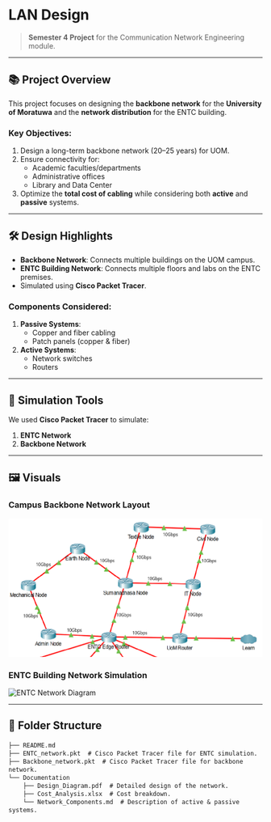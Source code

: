 # LAN Design 

> **Semester 4 Project** for the Communication Network Engineering module.

---

## 📚 **Project Overview**  
This project focuses on designing the **backbone network** for the **University of Moratuwa** and the **network distribution** for the ENTC building.  

### **Key Objectives**:
1. Design a long-term backbone network (20–25 years) for UOM.
2. Ensure connectivity for:
   - Academic faculties/departments
   - Administrative offices
   - Library and Data Center 
3. Optimize the **total cost of cabling** while considering both **active** and **passive** systems.

---

## 🛠️ **Design Highlights**
- **Backbone Network**: Connects multiple buildings on the UOM campus.  
- **ENTC Building Network**: Connects multiple floors and labs on the ENTC premises.
- Simulated using **Cisco Packet Tracer**.

### **Components Considered**:
1. **Passive Systems**:
   - Copper and fiber cabling
   - Patch panels (copper & fiber)  
2. **Active Systems**:
   - Network switches
   - Routers  

---

## 🔧 **Simulation Tools**
We used **Cisco Packet Tracer** to simulate:
1. **ENTC Network**
2. **Backbone Network**

---

## 🖼️ **Visuals**
### **Campus Backbone Network Layout**  
![Backbone Network Layout](Images/Backbone_Network.png)
### **ENTC Building Network Simulation**  
![ENTC Network Diagram](Images)  



---

## 📂 **Folder Structure**
```plaintext
├── README.md
├── ENTC_network.pkt  # Cisco Packet Tracer file for ENTC simulation.
├── Backbone_network.pkt  # Cisco Packet Tracer file for backbone network.
└── Documentation
    ├── Design_Diagram.pdf  # Detailed design of the network.
    ├── Cost_Analysis.xlsx  # Cost breakdown.
    └── Network_Components.md  # Description of active & passive systems.




